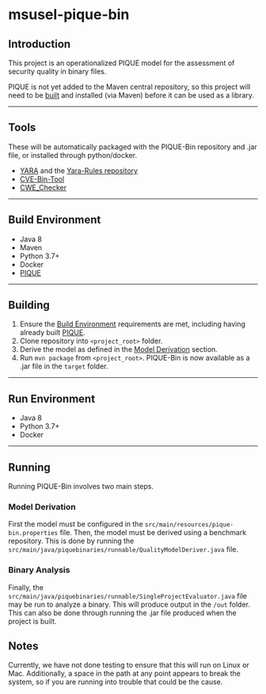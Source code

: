 # msusel-pique-bin
## Introduction
This project is an operationalized PIQUE model for the assessment of security quality in binary files. 

PIQUE is not yet added to the Maven central repository, so this project will need to be [built](#building) and installed (via Maven) before it can be used as a library. 
___
## Tools
These will be automatically packaged with the PIQUE-Bin repository and .jar file, or installed through python/docker.

- [YARA](http://virustotal.github.io/yara/) and the [Yara-Rules repository](https://github.com/Yara-Rules/rules)
- [CVE-Bin-Tool](https://github.com/intel/cve-bin-tool)
- [CWE_Checker](https://github.com/fkie-cad/cwe_checker)
___

## Build Environment
- Java 8
- Maven
- Python 3.7+
- Docker
- [PIQUE](https://github.com/MSUSEL/msusel-pique)
___
## Building
1. Ensure the [Build Environment](#build-environment) requirements are met, including having already built [PIQUE](https://github.com/MSUSEL/msusel-pique).
2. Clone repository into `<project_root>` folder.
3. Derive the model as defined in the [Model Derivation](#model-derivation) section.
4. Run `mvn package` from `<project_root>`.
PIQUE-Bin is now available as a .jar file in the `target` folder. 
___
## Run Environment
- Java 8
- Python 3.7+
- Docker
___
## Running
Running PIQUE-Bin involves two main steps. 

### Model Derivation
First the model must be configured in the `src/main/resources/pique-bin.properties` file. Then, the model must be derived using a benchmark repository. This is done by running the `src/main/java/piquebinaries/runnable/QualityModelDeriver.java` file.

### Binary Analysis
Finally, the `src/main/java/piquebinaries/runnable/SingleProjectEvaluator.java` file may be run to analyze a binary. This will produce output in the `/out` folder. This can also be done through running the .jar file produced when the project is built. 


## Notes
Currently, we have not done testing to ensure that this will run on Linux or Mac. Additionally, a space in the path at any point appears to break the system, so if you are running into trouble that could be the cause.
